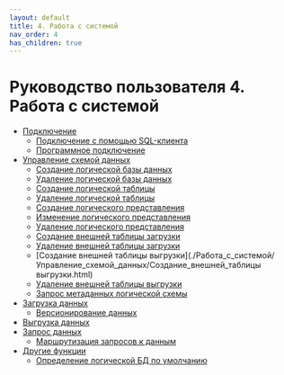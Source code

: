 ```yaml
---
layout: default
title: 4. Работа с системой
nav_order: 4
has_children: true
---
```


Руководство пользователя
4. Работа с системой
==========================

*   [Подключение](./Работа_с_системой/Подключение.html)
    *   [Подключение с помощью SQL-клиента](./Работа_с_системой/Подключение/Подключение_с_помощью_SQL-клиента.html)
    *   [Программное подключение](./Работа_с_системой/Подключение/Программное_подключение.html)
*   [Управление схемой данных](./Работа_с_системой/Управление_схемой_данных.html)
    *   [Создание логической базы данных](./Работа_с_системой/Управление_схемой_данных/Создание_логической_базы_данных.html)
    *   [Удаление логической базы данных](./Работа_с_системой/Управление_схемой_данных/Удаление_логической_базы_данных.html)
    *   [Создание логической таблицы](./Работа_с_системой/Управление_схемой_данных/Создание_логической_таблицы.html)
    *   [Удаление логической таблицы](./Работа_с_системой/Управление_схемой_данных/Удаление_логической_таблицы.html)
    *   [Создание логического представления](./Работа_с_системой/Управление_схемой_данных/Создание_логического_представления.html)
    *   [Изменение логического представления](./Работа_с_системой/Управление_схемой_данных/Изменение_логического_представления.html)
    *   [Удаление логического представления](./Работа_с_системой/Управление_схемой_данных/Удаление_логического_представления.html)
    *   [Создание внешней таблицы загрузки](./Работа_с_системой/Управление_схемой_данных/Создание_внешней_таблицы_загрузки.html)
    *   [Удаление внешней таблицы загрузки](./Работа_с_системой/Управление_схемой_данных/Удаление_внешней_таблицы_загрузки.html)
    *   [Создание внешней таблицы выгрузки](./Работа_с_системой/Управление_схемой_данных/Создание_внешней_таблицы выгрузки.html)
    *   [Удаление внешней таблицы выгрузки](./Работа_с_системой/Управление_схемой_данных/Удаление_внешней_таблицы_выгрузки.html)
    *   [Запрос метаданных логической схемы](./Работа_с_системой/Управление_схемой_данных/Запрос_метаданных_логической_схемы.html)
*   [Загрузка данных](./Работа_с_системой/Загрузка_данных.html)
    *   [Версионирование данных](./Работа_с_системой/Загрузка_данных/Версионирование_данных.html)
*   [Выгрузка данных](./Работа_с_системой/Выгрузка_данных.html)
*   [Запрос данных](./Работа_с_системой/Запрос_данных.html)
    *   [Маршрутизация запросов к данным](./Работа_с_системой/Запрос_данных/Маршрутизация_запросов_к_данным.html)
*   [Другие функции](./Работа_с_системой/Другие_функции.html)
    *   [Определение логической БД по умолчанию](./Работа_с_системой/Другие_функции/Определение_логической_БД_по_умолчанию.html)
